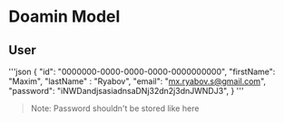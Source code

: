 # Doamin Model

## User

'''json
{
"id": "0000000-0000-0000-0000-0000000000",
"firstName": "Maxim",
"lastName" : "Ryabov",
"email": "mx.ryabov.s@gmail.com",
"password": "iNWDandjsasiadnsaDNj32dn2j3dnJWNDJ3",
}
'''

> Note: Password shouldn't be stored like here
